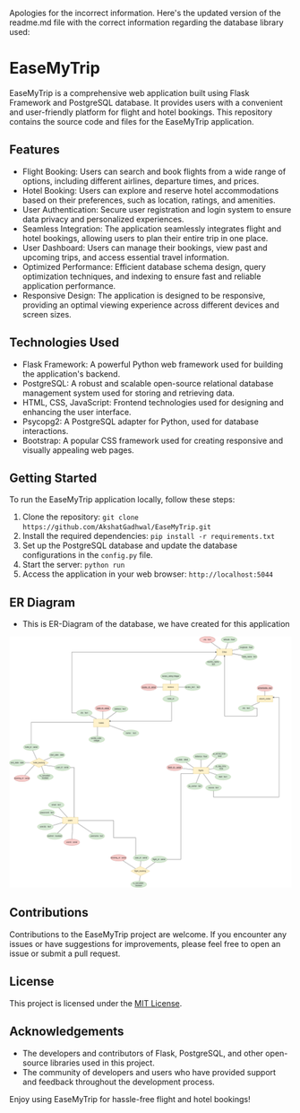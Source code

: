Apologies for the incorrect information. Here's the updated version of the readme.md file with the correct information regarding the database library used:

# EaseMyTrip

EaseMyTrip is a comprehensive web application built using Flask Framework and PostgreSQL database. It provides users with a convenient and user-friendly platform for flight and hotel bookings. This repository contains the source code and files for the EaseMyTrip application.

## Features

- Flight Booking: Users can search and book flights from a wide range of options, including different airlines, departure times, and prices.
- Hotel Booking: Users can explore and reserve hotel accommodations based on their preferences, such as location, ratings, and amenities.
- User Authentication: Secure user registration and login system to ensure data privacy and personalized experiences.
- Seamless Integration: The application seamlessly integrates flight and hotel bookings, allowing users to plan their entire trip in one place.
- User Dashboard: Users can manage their bookings, view past and upcoming trips, and access essential travel information.
- Optimized Performance: Efficient database schema design, query optimization techniques, and indexing to ensure fast and reliable application performance.
- Responsive Design: The application is designed to be responsive, providing an optimal viewing experience across different devices and screen sizes.

## Technologies Used

- Flask Framework: A powerful Python web framework used for building the application's backend.
- PostgreSQL: A robust and scalable open-source relational database management system used for storing and retrieving data.
- HTML, CSS, JavaScript: Frontend technologies used for designing and enhancing the user interface.
- Psycopg2: A PostgreSQL adapter for Python, used for database interactions.
- Bootstrap: A popular CSS framework used for creating responsive and visually appealing web pages.

## Getting Started

To run the EaseMyTrip application locally, follow these steps:

1. Clone the repository: `git clone https://github.com/AkshatGadhwal/EaseMyTrip.git`
2. Install the required dependencies: `pip install -r requirements.txt`
3. Set up the PostgreSQL database and update the database configurations in the `config.py` file.
4. Start the server: `python run`
5. Access the application in your web browser: `http://localhost:5044`

## ER Diagram

- This is ER-Diagram of the database, we have created for this application

![ER Diagram](ER_Diagram.png)
## Contributions

Contributions to the EaseMyTrip project are welcome. If you encounter any issues or have suggestions for improvements, please feel free to open an issue or submit a pull request.

## License

This project is licensed under the [MIT License](LICENSE).

## Acknowledgements

- The developers and contributors of Flask, PostgreSQL, and other open-source libraries used in this project.
- The community of developers and users who have provided support and feedback throughout the development process.

Enjoy using EaseMyTrip for hassle-free flight and hotel bookings!